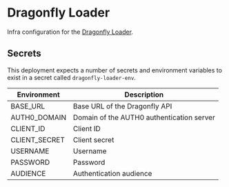 # Dragonfly Loader

Infra configuration for the [Dragonfly Loader](https://github.com/vipyrsec/dragonfly-loader).

## Secrets
This deployment expects a number of secrets and environment variables to exist in a secret called `dragonfly-loader-env`.


| Environment             | Description                                              |
|-------------------------|----------------------------------------------------------|
| BASE_URL                | Base URL of the Dragonfly API                            |
| AUTH0_DOMAIN            | Domain of the AUTH0 authentication server                |
| CLIENT_ID               | Client ID                                                |
| CLIENT_SECRET           | Client secret                                            |
| USERNAME                | Username                                                 |
| PASSWORD                | Password                                                 |
| AUDIENCE                | Authentication audience
